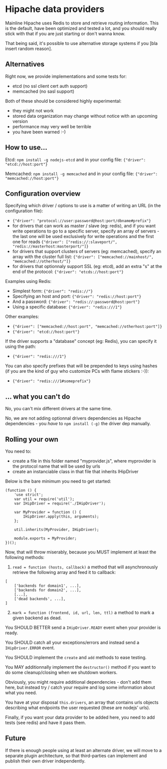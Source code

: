 Hipache data providers
======================

Mainline Hipache uses Redis to store and retrieve routing information.
This is the default, have been optimized and tested a lot, and you should really stick with that if you are just starting or don't wanna know.

That being said, it's possible to use alternative storage systems if you [bla insert random reason].

Alternatives
------------

Right now, we provide implementations and some tests for:

 * etcd (no ssl client cert auth support)
 * memcached (no sasl support)

Both of these should be considered highly experimental:

 * they might not work
 * stored data organization may change without notice with an upcoming version
 * performance may very well be terrible
 * you have been warned :-)


How to use...
-------------

Etcd: `npm install -g nodejs-etcd` and in your config file: `{"driver": "etcd://host:port"}`

Memcached: `npm install -g memcached` and in your config file: `{"driver": "memcached://host:port"}`


Configuration overview
----------------------

Specifying which driver / options to use is a matter of writing an URL (in the configuration file):

 * `{"driver": "protocol://user:password@host:port/dbname#prefix"}`
 * for drivers that can work as master / slave (eg: redis), and if you want write operations to go to a specific server, specify an array of servers - the last one will be used exclusively for write operations and the first one for reads `{"driver": ["redis://:slaveport/", "redis://masterhost:masterport/"]}`
 * for drivers that support clusters of servers (eg: memcached), specify an array with the cluster full list: `{"driver": ["memcached://mainhost/", "memcached://otherhost/"]}`
 * for drivers that optionnaly support SSL (eg: etcd), add an extra "s" at the end of the protocol: `{"driver": "etcds://host:port"}`

Examples using Redis:

 * Simplest form: `{"driver": "redis://"}`
 * Specifying an host and port: `{"driver": "redis://host:port"}`
 * And a password: `{"driver": "redis://:password@host:port"}`
 * Using a specific database: `{"driver": "redis:///1"}`

Other examples:

 * `{"driver": ["memcached://host:port", "memcached://otherhost:port"]}`
 * `{"driver": "etcd://host:port"}`

If the driver supports a "database" concept (eg: Redis), you can specify it using the path:

 * `{"driver": "redis:///1"}`

You can also specify prefixes that will be prepended to keys using hashes (if you are the kind of guy who customize PCs with flame stickers :-)):
 * `{"driver": "redis:///1#someprefix"}`

... what you can't do
---------------------

No, you can't mix different drivers at the same time.

No, we are not adding optionnal drivers dependencies as Hipache dependencies - you *have* to `npm install (-g)` the driver dep manually.

Rolling your own
----------------

You need to:

 * create a file in this folder named "myprovider.js", where myprovider is the protocol name that will be used by urls
 * create an instanciable class in that file that inherits IHipDriver

Below is the bare minimum you need to get started:

```
(function () {
    'use strict';
    var util = require('util');
    var IHipDriver = require('./IHipDriver');

    var MyProvider = function () {
        IHipDriver.apply(this, arguments);
    };

    util.inherits(MyProvider, IHipDriver);

    module.exports = MyProvider;
})();

```

Now, that will throw miserably, because you MUST implement at least the following methods:

1. `read = function (hosts, callback)` a method that will asynchronously retrieve the following array and feed it to callback:

```
[
    ['backends for domain1', ...],
    ['backends for domain2', ...],
    [...],
    ['dead backends', ...],
]
```

2. `mark = function (frontend, id, url, len, ttl)` a method to mark a given backend as dead.

You SHOULD BETTER send a `IHipDriver.READY` event when your provider is ready.

You SHOULD catch all your exceptions/errors and instead send a `IHipDriver.ERROR` event.

You SHOULD implement the `create` and `add` methods to ease testing.

You MAY additionnally implement the `destructor()` method if you want to do some cleanup/closing when we shutdown workers.

Obviously, you might require additional dependencies - don't add them here, but instead try / catch your require and log some information about what you need.

You have at your disposal `this.drivers`, an array that contains urls objects describing what endpoints the user requested (these are nodejs' urls).

Finally, if you want your data provider to be added here, you need to add tests (see redis) and have it pass them.


Future
------

If there is enough people using at least an alternate driver, we will move to a separate plugin architecture, so that third-parties can implement and publish their own driver independently.
